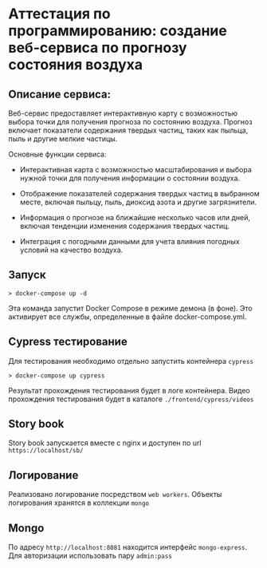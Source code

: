 # Аттестация по программированию: создание веб-сервиса по прогнозу состояния воздуха

## Описание сервиса:

Веб-сервис предоставляет интерактивную карту с возможностью выбора точки для получения прогноза по состоянию воздуха. Прогноз включает показатели содержания твердых частиц, таких как пыльца, пыль и другие мелкие частицы.

Основные функции сервиса:

* Интерактивная карта с возможностью масштабирования и выбора нужной точки для получения информации о состоянии воздуха.

* Отображение показателей содержания твердых частиц в выбранном месте, включая пыльцу, пыль, диоксид азота и другие загрязнители.
* Информация о прогнозе на ближайшие несколько часов или дней, включая тенденции изменения содержания твердых частиц.
* Интеграция с погодными данными для учета влияния погодных условий на качество воздуха.

## Запуск

```shell
> docker-compose up -d
```

Эта команда запустит Docker Compose в режиме демона (в фоне). Это активирует все службы, определенные в файле docker-compose.yml.

## Cypress тестирование

Для тестирования необходимо отдельно запустить контейнера `cypress`

```shell
> docker-compose up сypress
```

Результат прохождения тестирования будет в логе контейнера.
Видео прохождения тестирования будет в каталоге `./frontend/cypress/videos`

## Story book

Story book запускается вместе с nginx и доступен по url `https://localhost/sb/`

## Логирование

Реализовано логирование посредством `web workers`. Объекты логирования хранятся в 
коллекции `mongo`

## Mongo

По адресу `http://localhost:8081` находится интерфейс `mongo-express`. 
Для авторизации использовать пару `admin:pass`
